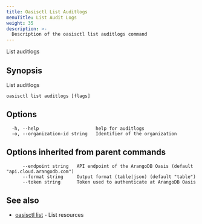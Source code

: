 ```yaml
---
title: Oasisctl List Auditlogs
menuTitle: List Audit Logs
weight: 35
description: >-
  Description of the oasisctl list auditlogs command
---
```

List auditlogs

## Synopsis

List auditlogs

```
oasisctl list auditlogs [flags]
```

## Options

```
  -h, --help                     help for auditlogs
  -o, --organization-id string   Identifier of the organization
```

## Options inherited from parent commands

```
      --endpoint string   API endpoint of the ArangoDB Oasis (default "api.cloud.arangodb.com")
      --format string     Output format (table|json) (default "table")
      --token string      Token used to authenticate at ArangoDB Oasis
```

## See also

* [oasisctl list](_index.md)	 - List resources

